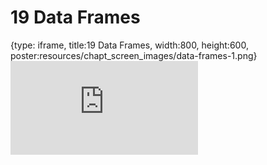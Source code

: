 # 19 Data Frames
 
{type: iframe, title:19 Data Frames, width:800, height:600, poster:resources/chapt_screen_images/data-frames-1.png}
![](https://datatrail-jhu.github.io/DataTrail_ReOrg/no_toc/data-frames-1.html)
 

 
